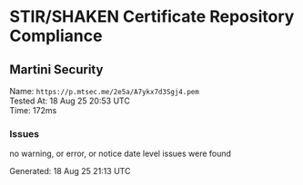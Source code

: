 # STIR/SHAKEN Certificate Repository Compliance

## Martini Security

Name: `https://p.mtsec.me/2e5a/A7ykx7d3Sgj4.pem`\
Tested At: 18 Aug 25 20:53 UTC\
Time: 172ms

### Issues

no warning, or error, or notice date level issues were found

Generated: 18 Aug 25 21:13 UTC